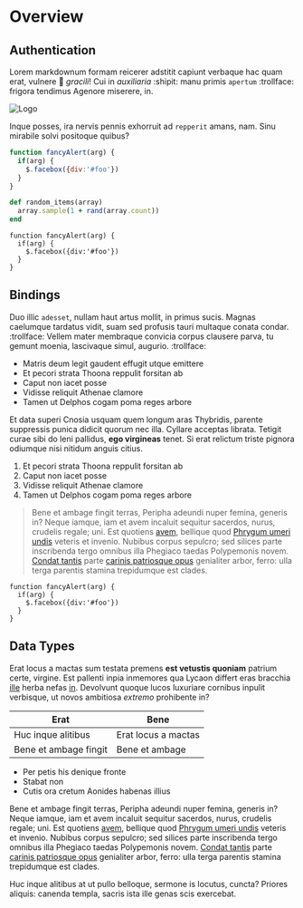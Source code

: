 ﻿# Overview

## Authentication

Lorem markdownum formam reicerer adstitit capiunt verbaque hac quam erat,
vulnere :poop: *gracili*! Cui in *auxiliaria* :shipit: manu primis `apertum` :trollface: frigora tendimus
Agenore miserere, in.   

![Logo](/img/CeilingCat.png)

Inque posses, ira nervis pennis exhorruit ad `repperit` amans, nam. Sinu mirabile
solvi positoque quibus?

```javascript
function fancyAlert(arg) {
  if(arg) {
    $.facebox({div:'#foo'})
  }
}
```

```ruby
def random_items(array)
  array.sample(1 + rand(array.count))
end
```

```
function fancyAlert(arg) {
  if(arg) {
    $.facebox({div:'#foo'})
  }
}
```

## Bindings

Duo illic `adesset`, nullam haut artus mollit, in primus sucis. Magnas caelumque
tardatus vidit, suam sed profusis tauri multaque conata condar. :trollface: Vellem mater
membraque convicia corpus clausere parva, tu gemunt moenia, lascivaque simul,
augurio. :trollface:

- Matris deum legit gaudent effugit utque emittere
- Et pecori strata Thoona reppulit forsitan ab
- Caput non iacet posse
- Vidisse reliquit Athenae clamore
- Tamen ut Delphos cogam poma reges arbore

Et data superi Cnosia usquam quem longum aras Thybridis, parente suppressis
punica didicit quorum nec illa. Cyllare acceptas librata. Tetigit curae sibi do
leni pallidus, **ego virgineas** tenet. Si erat relictum triste pignora odiumque
nisi nitidum anguis citius.

1. Et pecori strata Thoona reppulit forsitan ab
2. Caput non iacet posse
3. Vidisse reliquit Athenae clamore
4. Tamen ut Delphos cogam poma reges arbore

> Bene et ambage fingit terras, Peripha adeundi nuper femina, generis in? Neque
iamque, iam et avem incaluit sequitur sacerdos, nurus, crudelis regale; uni. Est
quotiens [avem](http://cursudolet.com/sequenti), bellique quod [Phrygum umeri
undis](http://sed.com/) veteris et invenio. Nubibus corpus sepulcro; sed silices
parte inscribenda tergo omnibus illa Phegiaco taedas Polypemonis novem. [Condat
tantis](http://nequedederit.org/) parte [carinis patriosque
opus](http://tempus-stupet.net/) genialiter arbor, ferro: ulla terga parentis
stamina trepidumque est clades.

	function fancyAlert(arg) {
	  if(arg) {
		$.facebox({div:'#foo'})
	  }
	}

## Data Types

Erat locus a mactas sum testata premens **est vetustis quoniam** patrium certe,
virgine. Est pallenti inpia inmemores qua Lycaon differt eras bracchia
[ille](http://cesserat-stantem.io/) herba nefas [in](http://www.tonsarara.io/).
Devolvunt quoque lucos luxuriare cornibus inpulit verbisque, ut novos ambitiosa
*extremo* prohibente in?

Erat | Bene
------------ | -------------
Huc inque alitibus | Erat locus a mactas
Bene et ambage fingit | Bene et ambage

* Per petis his denique fronte
* Stabat non
* Cutis ora cretum Aonides habenas illius

Bene et ambage fingit terras, Peripha adeundi nuper femina, generis in? Neque
iamque, iam et avem incaluit sequitur sacerdos, nurus, crudelis regale; uni. Est
quotiens [avem](http://cursudolet.com/sequenti), bellique quod [Phrygum umeri
undis](http://sed.com/) veteris et invenio. Nubibus corpus sepulcro; sed silices
parte inscribenda tergo omnibus illa Phegiaco taedas Polypemonis novem. [Condat
tantis](http://nequedederit.org/) parte [carinis patriosque
opus](http://tempus-stupet.net/) genialiter arbor, ferro: ulla terga parentis
stamina trepidumque est clades.

Huc inque alitibus at ut pullo belloque, sermone is locutus, cuncta? Priores
aliquis: canenda templa, sacris ista ille genas scis exercebat.